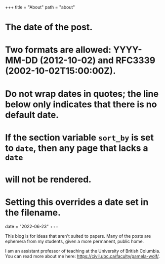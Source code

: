 +++
title = "About"
path = "about"

# The date of the post.
# Two formats are allowed: YYYY-MM-DD (2012-10-02) and RFC3339 (2002-10-02T15:00:00Z).
# Do not wrap dates in quotes; the line below only indicates that there is no default date.
# If the section variable `sort_by` is set to `date`, then any page that lacks a `date`
# will not be rendered.
# Setting this overrides a date set in the filename.
date = "2022-06-23"
+++

This blog is for ideas that aren't suited to papers. Many of the posts are ephemera from my students, given a more permanent, public home.

I am an assistant professor of teaching at the University of British Columbia. You can read more about me here: https://civil.ubc.ca/faculty/pamela-wolf/.